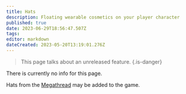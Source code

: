 ```yaml
---
title: Hats
description: Floating wearable cosmetics on your player character
published: true
date: 2023-06-29T18:56:47.507Z
tags: 
editor: markdown
dateCreated: 2023-05-20T13:19:01.276Z
---
```


> This page talks about an unreleased feature.
{.is-danger}

There is currently no info for this page.

<p id="demo"></p>

<script>

var countDownDate = new Date("July 4, 2023 11:00:00").getTime();

var x = setInterval(function() {

  var now = new Date().getTime();

  var distance = countDownDate - now;

  var days = Math.floor(distance / (1000 * 60 * 60 * 24));
  var hours = Math.floor((distance % (1000 * 60 * 60 * 24)) / (1000 * 60 * 60));
  var minutes = Math.floor((distance % (1000 * 60 * 60)) / (1000 * 60));
  var seconds = Math.floor((distance % (1000 * 60)) / 1000);

  document.getElementById("demo").innerHTML = days + "d " + hours + "h "
  + minutes + "m " + seconds + "s ";

  if (distance < 0) {
    clearInterval(x);
    document.getElementById("demo").innerHTML = "WUBBY IS RELEASED";
  }
}, 1000);
</script>

Hats from the [Megathread](https://discord.com/channels/1049644155246227466/1050934352978133033) may be added to the game.